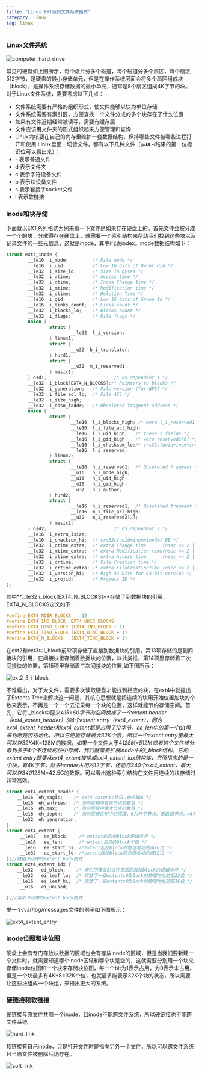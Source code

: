 ```yaml
---
title: "Linux EXT系列文件系统格式"
category: Linux
tag: linux
---
```

### Linux文件系统 ###
![computer_hard_drive](https://raw.githubusercontent.com/Leon-WTF/leon-wtf.github.io/master/img/computer_hard_drive.png)

常见的硬盘如上图所示，每个盘片分多个磁道，每个磁道分多个扇区，每个扇区512字节，是硬盘的最小存储单元，但是在操作系统层面会将多个扇区组成块（block），是操作系统存储数据的最小单元，通常是8个扇区组成4K字节的块。
对于Linux文件系统，需要考虑以下几点：
- 文件系统需要有严格的组织形式，使文件能够以块为单位存储
- 文件系统需要有索引区，方便查找一个文件分成的多个块存在了什么位置
- 如果有文件近期经常被读写，需要有缓存层
- 文件应该用文件夹的形式组织起来方便管理和查询
- Linux内核要在自己的内存里维护一套数据结构，保持哪些文件被哪些进程打开和使用
Linux里面一切皆文件，都有以下几种文件（从***ls -l***结果的第一位标识位可以看出来）：
- \- 表示普通文件
- d 表示文件夹
- c 表示字符设备文件
- b 表示块设备文件
- s 表示套接字socket文件
- l 表示软链接
### Inode和块存储 ###
下面就以EXT系列格式为例来看一下文件是如果存在硬盘上的。首先文件会被分成一个个的块，分散得存在硬盘上，就需要一个索引结构来帮助我们找到这些块以及记录文件的一些元信息，这就是inode，其中i代表index。inode数据结构如下：
```C
struct ext4_inode {
        __le16  i_mode;         /* File mode */
        __le16  i_uid;          /* Low 16 bits of Owner Uid */
        __le32  i_size_lo;      /* Size in bytes */
        __le32  i_atime;        /* Access time */
        __le32  i_ctime;        /* Inode Change time */
        __le32  i_mtime;        /* Modification time */
        __le32  i_dtime;        /* Deletion Time */
        __le16  i_gid;          /* Low 16 bits of Group Id */
        __le16  i_links_count;  /* Links count */
        __le32  i_blocks_lo;    /* Blocks count */
        __le32  i_flags;        /* File flags */
        union {
                struct {
                        __le32  l_i_version;
                } linux1;
                struct {
                        __u32  h_i_translator;
                } hurd1;
                struct {
                        __u32  m_i_reserved1;
                } masix1;
        } osd1;                         /* OS dependent 1 */
        __le32  i_block[EXT4_N_BLOCKS];/* Pointers to blocks */
        __le32  i_generation;   /* File version (for NFS) */
        __le32  i_file_acl_lo;  /* File ACL */
        __le32  i_size_high;
        __le32  i_obso_faddr;   /* Obsoleted fragment address */
        union {
                struct {
                        __le16  l_i_blocks_high; /* were l_i_reserved1 */
                        __le16  l_i_file_acl_high;
                        __le16  l_i_uid_high;   /* these 2 fields */
                        __le16  l_i_gid_high;   /* were reserved2[0] */
                        __le16  l_i_checksum_lo;/* crc32c(uuid+inum+inode) LE */
                        __le16  l_i_reserved;
                } linux2;
                struct {
                        __le16  h_i_reserved1;  /* Obsoleted fragment number/size which are removed in ext4 */
                        __u16   h_i_mode_high;
                        __u16   h_i_uid_high;
                        __u16   h_i_gid_high;
                        __u32   h_i_author;
                } hurd2;
                struct {
                        __le16  h_i_reserved1;  /* Obsoleted fragment number/size which are removed in ext4 */
                        __le16  m_i_file_acl_high;
                        __u32   m_i_reserved2[2];
                } masix2;
        } osd2;                         /* OS dependent 2 */
        __le16  i_extra_isize;
        __le16  i_checksum_hi;  /* crc32c(uuid+inum+inode) BE */
        __le32  i_ctime_extra;  /* extra Change time      (nsec << 2 | epoch) */
        __le32  i_mtime_extra;  /* extra Modification time(nsec << 2 | epoch) */
        __le32  i_atime_extra;  /* extra Access time      (nsec << 2 | epoch) */
        __le32  i_crtime;       /* File Creation time */
        __le32  i_crtime_extra; /* extra FileCreationtime (nsec << 2 | epoch) */
        __le32  i_version_hi;   /* high 32 bits for 64-bit version */
        __le32  i_projid;       /* Project ID */
};
```
其中**__le32  i_block[EXT4_N_BLOCKS]**存储了到数据块的引用，EXT4_N_BLOCKS定义如下：
```C
#define	EXT4_NDIR_BLOCKS	12
#define	EXT4_IND_BLOCK	EXT4_NDIR_BLOCKS
#define	EXT4_DIND_BLOCK	(EXT4_IND_BLOCK	+ 1)
#define	EXT4_TIND_BLOCK	(EXT4_DIND_BLOCK + 1)
#define	EXT4_N_BLOCKS	(EXT4_TIND_BLOCK + 1)
```
在ext2和ext3中i_block前12项存储了直接到数据块的引用，第13项存储的是到间接块的引用，在间接块里存储着数据块的位置，以此类推，第14项里存储着二次间接快的位置，第15项里存储着三次间接块的位置,如下图所示：

![ext2_3_i_block](https://raw.githubusercontent.com/Leon-WTF/leon-wtf.github.io/master/img/ext2_3_i_block.png)

不难看出，对于大文件，需要多次读取硬盘才能找到相应的块，在ext4中就提出了Extents Tree来解决这一问题，其核心思想就是把连续的块用开始位置加块的个数来表示，不再是一个一个去记录每一个块的位置，这样就能节约存储空间。首先，它将i_block中原来4*15=60字节的空间换成了一个extent header（ext4_extent_header）加4个extent entry（ext4_extent），因为ext4_extent_header和ext4_extent都是占用了12字节。ee_len中的第一个bit用来判断是否初始化，所以它还能存储最大32K个数，所以一个extent entry里最大可以存32K*4K=128M的数据，如果一个文件大于4*128M=512M或者这个文件被分散到多于4个不连续的块中存储，我们就需要扩展inode中的i_block结构。它的extent entry就要从ext4_extent被换成ext4_extent_idx结构体，它所指向的是一个块，有4K字节，除去header占用的12字节，还能存340个ext4_extent，最大可以存340*128M=42.5G的数据。可以看出这种索引结构在文件用连续的块存储时非常高效。
```C
struct ext4_extent_header {
    __le16	eh_magic;    /* ext4 extents标识：0xF30A */
    __le16	eh_entries;  /* 当前层级中有效节点的数目 */
    __le16	eh_max;      /* 当前层级中最大节点的数目 */
    __le16	eh_depth;    /* 当前层级在树中的深度，0为叶子节点，即数据节点，>0代表索引节点 */
    __le32	eh_generation; 
}
struct ext4_extent {
     __le32   ee_block;    /* extent的起始block逻辑序号 */
     __le16   ee_len;      /* extent包含的block个数 */
     __le16   ee_start_hi; /*extent起始block的物理地址的高16位 */
     __le32   ee_start_lo; /*extent起始block的物理地址的低32位 */
};//数据节点中的extent_body格式
struct ext4_extent_idx {
    __le32   ei_block;    /* 索引所覆盖的文件范围的起始block的逻辑序号 */
    __le32   ei_leaf_lo;  /* 存放下一级extents的block的物理地址的低32位 */     
    __le16   ei_leaf_hi;  /* 存放下一级extents的block的物理地址的高16位 */
     __u16   ei_unused;

};//索引节点中的extent_body格式
```
举一个/var/log/messages文件的例子如下图所示：

![ext4_extent_entry](https://raw.githubusercontent.com/Leon-WTF/leon-wtf.github.io/master/img/ext4_extent_entry.png)

### inode位图和块位图 ###
硬盘上会有专门存放块数据的区域也会有存放inode的区域，但是当我们要新建一个文件时，就需要知道哪个inode区域和哪个块是空的，这就需要分别用一个块来存储inode位图和一个块来存储块位图，每一个bit为1表示占用，为0表示未占用。但是一个块最多有4K*8=32K个位，也就最多能表示32K个块的状态，所以需要让这些块组成一个块组，来搭出更大的系统。

### 硬链接和软链接 ###
硬链接与原文件共用一个inode，且inode不能跨文件系统，所以硬链接也不能跨文件系统。

![hard_link](https://raw.githubusercontent.com/Leon-WTF/leon-wtf.github.io/master/img/hard_link.png)

软链接有自己inode，只是打开文件时是指向另外一个文件，所以可以跨文件系统且当原文件被删除后仍存在。

![soft_link](https://raw.githubusercontent.com/Leon-WTF/leon-wtf.github.io/master/img/soft_link.png)
